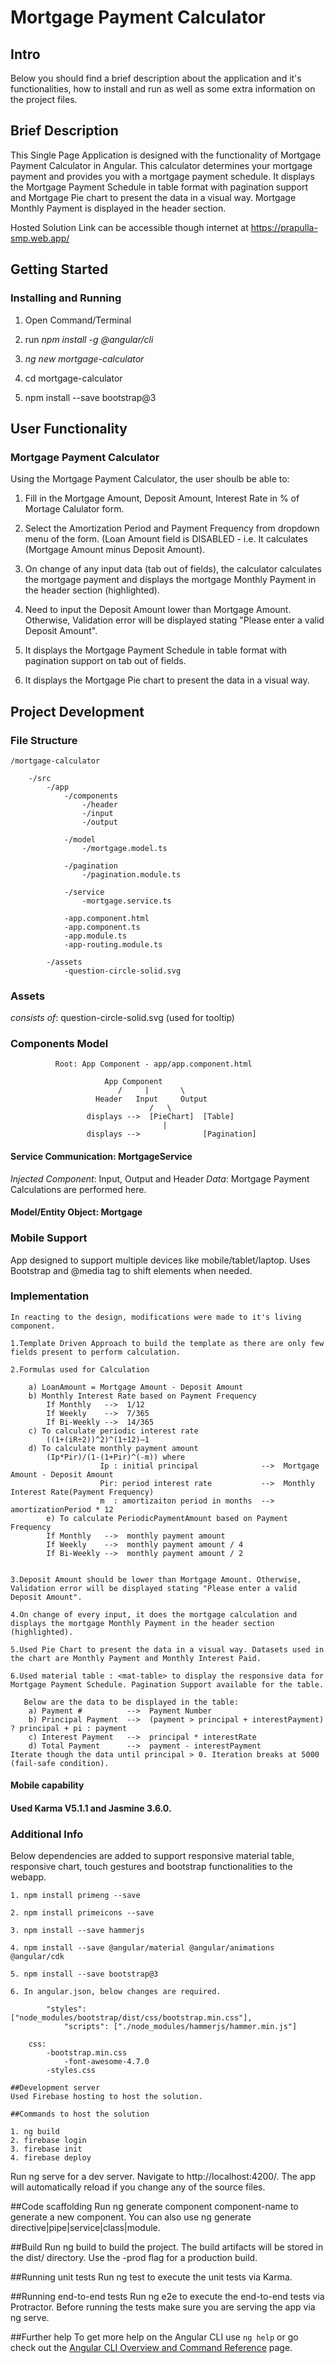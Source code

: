 # Mortgage Payment Calculator

## Intro

Below you should find a brief description about the application and it's functionalities, how to install and run as well as some extra information on the project files.

## Brief Description

This Single Page Application is designed with the functionality of Mortgage Payment Calculator in Angular. This calculator determines your mortgage payment and provides you with a mortgage payment schedule. 
It displays the Mortgage Payment Schedule in table format with pagination support and Mortgage Pie chart to present the data in a visual way. Mortgage Monthly Payment is displayed in the header section.

Hosted Solution Link can be accessible though internet at https://prapulla-smp.web.app/

## Getting Started

### Installing and Running

1. Open Command/Terminal

2. run *npm install -g @angular/cli*

3. *ng new mortgage-calculator* 

4. cd mortgage-calculator

5. npm install --save bootstrap@3

## User Functionality

### Mortgage Payment Calculator

Using the Mortgage Payment Calculator, the user shoulb be able to:

1. Fill in the Mortgage Amount, Deposit Amount, Interest Rate in % of Mortage Calulator form.

2. Select the Amortization Period and Payment Frequency from dropdown menu of the form. (Loan Amount field is DISABLED - i.e. It calculates (Mortgage Amount minus Deposit Amount).

3. On change of any input data (tab out of fields), the calculator calculates the mortgage payment and displays the mortgage Monthly Payment in the header section (highlighted).

4. Need to input the Deposit Amount lower than Mortgage Amount. Otherwise, Validation error will be displayed stating "Please enter a valid Deposit Amount".

4. It displays the Mortgage Payment Schedule in table format with pagination support on tab out of fields.

5. It displays the Mortgage Pie chart to present the data in a visual way.

## Project Development

### File Structure

```
/mortgage-calculator

	-/src
		-/app
			-/components
				-/header
				-/input
				-/output
			
			-/model
				-/mortgage.model.ts

			-/pagination
				-/pagination.module.ts

			-/service
				-mortgage.service.ts

			-app.component.html
			-app.component.ts
			-app.module.ts
			-app-routing.module.ts

		-/assets
			-question-circle-solid.svg
```

### Assets
*consists of*: question-circle-solid.svg (used for tooltip)

### Components Model
	  	      
	  	      Root: App Component - app/app.component.html

						 App Component
					    	/     |       \
					   Header   Input     Output
							       /   \    						
					 displays -->  [PieChart]  [Table] 
								      |
					 displays -->              [Pagination]       
				  				

#### Service Communication: MortgageService

*Injected Component*: Input, Output and Header
*Data*: Mortgage Payment Calculations are performed here.

#### Model/Entity Object: Mortgage

### Mobile Support

App designed to support multiple devices like mobile/tablet/laptop. Uses Bootstrap and @media tag to shift elements when needed.

### Implementation
```
In reacting to the design, modifications were made to it's living component.

1.Template Driven Approach to build the template as there are only few fields present to perform calculation.

2.Formulas used for Calculation

	a) LoanAmount = Mortgage Amount - Deposit Amount
	b) Monthly Interest Rate based on Payment Frequency
		If Monthly   -->  1/12
		If Weekly    -->  7/365
		If Bi-Weekly -->  14/365
	c) To calculate periodic interest rate
		((1+(iR÷2))^2)^(1÷12)−1
	d) To calculate monthly payment amount
		(Ip*Pir)/(1-(1+Pir)^(-m)) where 
					Ip : initial principal 		        -->  Mortgage Amount - Deposit Amount
					Pir: period interest rate	        -->  Monthly Interest Rate(Payment Frequency)
					m  : amortizaiton period in months  -->  amortizationPeriod * 12
        e) To calculate PeriodicPaymentAmount based on Payment Frequency
		If Monthly   -->  monthly payment amount
		If Weekly    -->  monthly payment amount / 4
		If Bi-Weekly -->  monthly payment amount / 2
    

3.Deposit Amount should be lower than Mortgage Amount. Otherwise, Validation error will be displayed stating "Please enter a valid Deposit Amount".

4.On change of every input, it does the mortgage calculation and displays the mortgage Monthly Payment in the header section (highlighted).

5.Used Pie Chart to present the data in a visual way. Datasets used in the chart are Monthly Payment and Monthly Interest Paid.

6.Used material table : <mat-table> to display the responsive data for Mortgage Payment Schedule. Pagination Support available for the table.
 
   Below are the data to be displayed in the table:
	a) Payment #          -->  Payment Number
	b) Principal Payment  -->  (payment > principal + interestPayment) ? principal + pi : payment
	c) Interest Payment   -->  principal * interestRate
	d) Total Payment      -->  payment - interestPayment
Iterate though the data until principal > 0. Iteration breaks at 5000 (fail-safe condition).	
```
#### Mobile capability

#### Used Karma V5.1.1 and Jasmine 3.6.0.

### Additional Info

Below dependencies are added to support responsive material table, responsive chart, touch gestures and bootstrap functionalities to the webapp.
```
1. npm install primeng --save

2. npm install primeicons --save

3. npm install --save hammerjs

4. npm install --save @angular/material @angular/animations @angular/cdk

5. npm install --save bootstrap@3

6. In angular.json, below changes are required.

 	    "styles": ["node_modules/bootstrap/dist/css/bootstrap.min.css"],
            "scripts": ["./node_modules/hammerjs/hammer.min.js"]

	css:
	    -bootstrap.min.css
            -font-awesome-4.7.0
	    -styles.css

##Development server
Used Firebase hosting to host the solution.

##Commands to host the solution
```
    1. ng build
    2. firebase login
    3. firebase init
    4. firebase deploy

Run ng serve for a dev server. Navigate to http://localhost:4200/. The app will automatically reload if you change any of the source files.

##Code scaffolding
Run ng generate component component-name to generate a new component. You can also use ng generate directive|pipe|service|class|module.

##Build
Run ng build to build the project. The build artifacts will be stored in the dist/ directory. Use the -prod flag for a production build.

##Running unit tests
Run ng test to execute the unit tests via Karma.

##Running end-to-end tests
Run ng e2e to execute the end-to-end tests via Protractor. Before running the tests make sure you are serving the app via ng serve.

##Further help
To get more help on the Angular CLI use `ng help` or go check out the [Angular CLI Overview and Command Reference](https://angular.io/cli) page.
	
